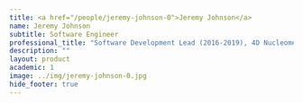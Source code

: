 ```yaml
---
title: <a href="/people/jeremy-johnson-0">Jeremy Johnson</a>
name: Jeremy Johnson
subtitle: Software Engineer
professional_title: "Software Development Lead (2016-2019), 4D Nucleome DCIC"  # Joined professional titles
description: ""
layout: product
academic: 1
image: ../img/jeremy-johnson-0.jpg
hide_footer: true
---
```

